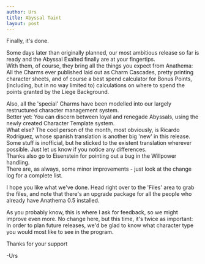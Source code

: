 ```yaml
---
author: Urs
title: Abyssal Taint
layout: post
---
```


Finally, it's done.  

Some days later than originally planned, our most ambitious release so far is ready and the Abyssal Exalted finally are at your fingertips.  
With them, of course, they bring all the things you expect from Anathema:  
All the Charms ever published laid out as Charm Cascades, pretty printing character sheets, and of course a best spend calculator for Bonus Points, (including, but in no way limited to) calculations on where to spend the points granted by the Liege Background.

Also, all the 'special' Charms have been modelled into our largely restructured character management system.  
Better yet: You can discern between loyal and renegade Abyssals, using the newly created Character Template system.  
What else? The cool person of the month, most obviously, is Ricardo Rodriguez, whose spanish translation is another big 'new' in this release. Some stuff is inofficial, but he sticked to the existent translation wherever possible. Just let us know if you notice any differences.  
Thanks also go to Eisenstein for pointing out a bug in the Willpower handling.  
There are, as always, some minor improvements - just look at the change log for a complete list.  

I hope you like what we've done. Head right over to the 'Files' area to grab the files, and note that there's an upgrade package for all the people who already have Anathema 0.5 installed.

As you probably know, this is where I ask for feedback, so we might improve even more. No change here, but this time, it's twice as important:  
In order to plan future releases, we'd be glad to know what character type you would most like to see in the program.

Thanks for your support

-Urs